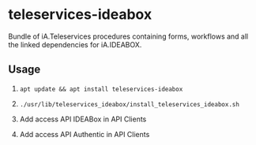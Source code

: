 # teleservices-ideabox
Bundle of iA.Teleservices procedures containing forms, workflows and all the linked dependencies for iA.IDEABOX.

## Usage

1. `apt update && apt install teleservices-ideabox`

2. `./usr/lib/teleservices_ideabox/install_teleservices_ideabox.sh`

3. Add access API IDEABox in API Clients

4. Add access API Authentic in API Clients
